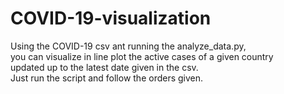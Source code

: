 # COVID-19-visualization

Using the COVID-19 csv ant running the analyze_data.py,<br/>
you can visualize in line plot the active cases of a given country<br/>
updated up to the latest date given in the csv.<br/>
Just run the script and follow the orders given.
